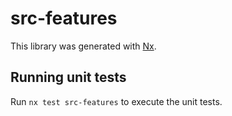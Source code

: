 # src-features

This library was generated with [Nx](https://nx.dev).

## Running unit tests

Run `nx test src-features` to execute the unit tests.
